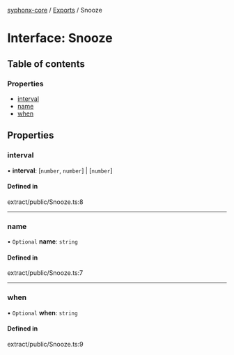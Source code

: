 [syphonx-core](../README.md) / [Exports](../modules.md) / Snooze

# Interface: Snooze

## Table of contents

### Properties

- [interval](Snooze.md#interval)
- [name](Snooze.md#name)
- [when](Snooze.md#when)

## Properties

### interval

• **interval**: [`number`, `number`] \| [`number`]

#### Defined in

extract/public/Snooze.ts:8

___

### name

• `Optional` **name**: `string`

#### Defined in

extract/public/Snooze.ts:7

___

### when

• `Optional` **when**: `string`

#### Defined in

extract/public/Snooze.ts:9
